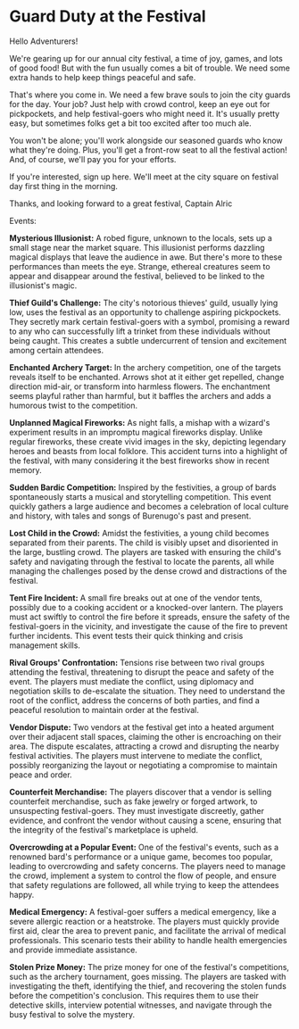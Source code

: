# **Guard Duty at the Festival**

Hello Adventurers!

We're gearing up for our annual city festival, a time of joy, games, and lots of good food! But with the fun usually comes a bit of trouble. We need some extra hands to help keep things peaceful and safe.

That's where you come in. We need a few brave souls to join the city guards for the day. Your job? Just help with crowd control, keep an eye out for pickpockets, and help festival-goers who might need it. It's usually pretty easy, but sometimes folks get a bit too excited after too much ale.

You won't be alone; you'll work alongside our seasoned guards who know what they're doing. Plus, you'll get a front-row seat to all the festival action! And, of course, we'll pay you for your efforts.

If you're interested, sign up here. We'll meet at the city square on festival day first thing in the morning.

Thanks, and looking forward to a great festival,
Captain Alric


Events:

**Mysterious Illusionist:**
A robed figure, unknown to the locals, sets up a small stage near the market square. This illusionist performs dazzling magical displays that leave the audience in awe. But there's more to these performances than meets the eye. Strange, ethereal creatures seem to appear and disappear around the festival, believed to be linked to the illusionist's magic.

**Thief Guild's Challenge:**
The city's notorious thieves' guild, usually lying low, uses the festival as an opportunity to challenge aspiring pickpockets. They secretly mark certain festival-goers with a symbol, promising a reward to any who can successfully lift a trinket from these individuals without being caught. This creates a subtle undercurrent of tension and excitement among certain attendees.

**Enchanted Archery Target:**
In the archery competition, one of the targets reveals itself to be enchanted. Arrows shot at it either get repelled, change direction mid-air, or transform into harmless flowers. The enchantment seems playful rather than harmful, but it baffles the archers and adds a humorous twist to the competition.

**Unplanned Magical Fireworks:**
As night falls, a mishap with a wizard's experiment results in an impromptu magical fireworks display. Unlike regular fireworks, these create vivid images in the sky, depicting legendary heroes and beasts from local folklore. This accident turns into a highlight of the festival, with many considering it the best fireworks show in recent memory.

**Sudden Bardic Competition:**
 Inspired by the festivities, a group of bards spontaneously starts a musical and storytelling competition. This event quickly gathers a large audience and becomes a celebration of local culture and history, with tales and songs of Burenugo's past and present.

**Lost Child in the Crowd:** 
Amidst the festivities, a young child becomes separated from their parents. The child is visibly upset and disoriented in the large, bustling crowd. The players are tasked with ensuring the child's safety and navigating through the festival to locate the parents, all while managing the challenges posed by the dense crowd and distractions of the festival.

**Tent Fire Incident:** 
A small fire breaks out at one of the vendor tents, possibly due to a cooking accident or a knocked-over lantern. The players must act swiftly to control the fire before it spreads, ensure the safety of the festival-goers in the vicinity, and investigate the cause of the fire to prevent further incidents. This event tests their quick thinking and crisis management skills.

**Rival Groups' Confrontation:** 
Tensions rise between two rival groups attending the festival, threatening to disrupt the peace and safety of the event. The players must mediate the conflict, using diplomacy and negotiation skills to de-escalate the situation. They need to understand the root of the conflict, address the concerns of both parties, and find a peaceful resolution to maintain order at the festival.

**Vendor Dispute:** 
Two vendors at the festival get into a heated argument over their adjacent stall spaces, claiming the other is encroaching on their area. The dispute escalates, attracting a crowd and disrupting the nearby festival activities. The players must intervene to mediate the conflict, possibly reorganizing the layout or negotiating a compromise to maintain peace and order.

**Counterfeit Merchandise:** 
The players discover that a vendor is selling counterfeit merchandise, such as fake jewelry or forged artwork, to unsuspecting festival-goers. They must investigate discreetly, gather evidence, and confront the vendor without causing a scene, ensuring that the integrity of the festival's marketplace is upheld.

**Overcrowding at a Popular Event:** 
One of the festival's events, such as a renowned bard's performance or a unique game, becomes too popular, leading to overcrowding and safety concerns. The players need to manage the crowd, implement a system to control the flow of people, and ensure that safety regulations are followed, all while trying to keep the attendees happy.

**Medical Emergency:** 
A festival-goer suffers a medical emergency, like a severe allergic reaction or a heatstroke. The players must quickly provide first aid, clear the area to prevent panic, and facilitate the arrival of medical professionals. This scenario tests their ability to handle health emergencies and provide immediate assistance.

**Stolen Prize Money:**
 The prize money for one of the festival's competitions, such as the archery tournament, goes missing. The players are tasked with investigating the theft, identifying the thief, and recovering the stolen funds before the competition's conclusion. This requires them to use their detective skills, interview potential witnesses, and navigate through the busy festival to solve the mystery.



